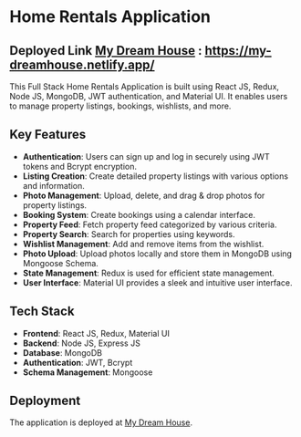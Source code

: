 # Home Rentals Application

## Deployed Link  [My Dream House](https://my-dreamhouse.netlify.app/) : https://my-dreamhouse.netlify.app/

This Full Stack Home Rentals Application is built using React JS, Redux, Node JS, MongoDB, JWT authentication, and Material UI. It enables users to manage property listings, bookings, wishlists, and more.

## Key Features

- **Authentication**: Users can sign up and log in securely using JWT tokens and Bcrypt encryption.
- **Listing Creation**: Create detailed property listings with various options and information.
- **Photo Management**: Upload, delete, and drag & drop photos for property listings.
- **Booking System**: Create bookings using a calendar interface.
- **Property Feed**: Fetch property feed categorized by various criteria.
- **Property Search**: Search for properties using keywords.
- **Wishlist Management**: Add and remove items from the wishlist.
- **Photo Upload**: Upload photos locally and store them in MongoDB using Mongoose Schema.
- **State Management**: Redux is used for efficient state management.
- **User Interface**: Material UI provides a sleek and intuitive user interface.

## Tech Stack

- **Frontend**: React JS, Redux, Material UI
- **Backend**: Node JS, Express JS
- **Database**: MongoDB
- **Authentication**: JWT, Bcrypt
- **Schema Management**: Mongoose

## Deployment

The application is deployed at [My Dream House](https://my-dreamhouse.netlify.app/).

